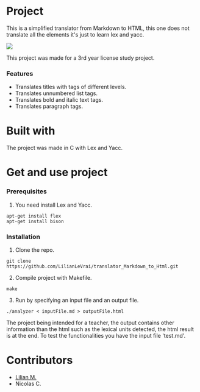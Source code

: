 # Project

This is a simplified translator from Markdown to HTML, this one does not translate all the elements it's just to learn lex and yacc.

![](./imgReadme.jpg)

This project was made for a 3rd year license study project.

### Features 

- Translates titles with  tags of different levels.
- Translates unnumbered list tags.
- Translates bold and italic text tags.
- Translates paragraph tags.

# Built with 

The project was made in C with Lex and Yacc.

# Get and use project

### Prerequisites

1. You need install Lex and Yacc.
```
apt-get install flex
apt-get install bison
```

### Installation 

1. Clone the repo. 
```
git clone https://github.com/LilianLeVrai/translator_Markdown_to_Html.git
```
2. Compile project with Makefile. 
```
make
```
3. Run by specifying an input file and an output file.
```
./analyzer < inputFile.md > outputFile.html
```
The project being intended for a teacher, the output contains other information than the html such as the lexical units detected, the html result is at the end.
To test the functionalities you have the input file 'test.md'.


# Contributors 

- [Lilian M.](https://github.com/LilianManzano "")
- Nicolas C.



